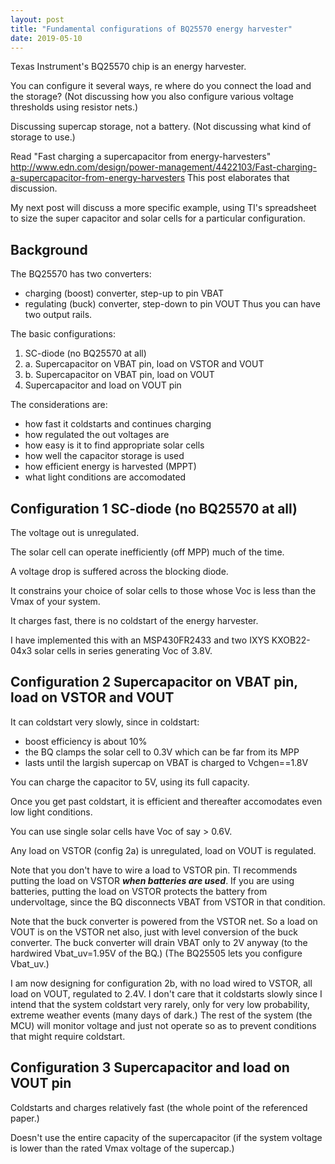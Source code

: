 ```yaml
---
layout: post
title: "Fundamental configurations of BQ25570 energy harvester"
date: 2019-05-10
---
```



Texas Instrument's BQ25570 chip is an energy harvester.

You can configure it several ways, re where do you connect the load and the storage?
(Not discussing how you also configure various voltage thresholds using resistor nets.)

Discussing supercap storage, not a battery.  (Not discussing what kind of storage to use.)

Read "Fast charging a supercapacitor from energy-harvesters"
http://www.edn.com/design/power-management/4422103/Fast-charging-a-supercapacitor-from-energy-harvesters
This post elaborates that discussion.

My next post will discuss a more specific example, 
using TI's spreadsheet to size the super capacitor and solar cells for a particular configuration.

Background
---

The BQ25570 has two converters:
   - charging (boost) converter, step-up to pin VBAT
   - regulating (buck) converter, step-down to pin VOUT
Thus you can have two output rails.

The basic configurations:
   1.  SC-diode (no BQ25570 at all)
   2. a. Supercapacitor on VBAT pin, load on VSTOR and VOUT
   2. b.  Supercapacitor on VBAT pin, load on VOUT
   3.  Supercapacitor and load on VOUT pin

The considerations are:
   - how fast it coldstarts and continues charging
   - how regulated the out voltages are
   - how easy is it to find appropriate solar cells
   - how well the capacitor storage is used
   - how efficient energy is harvested (MPPT)
   - what light conditions are accomodated

Configuration 1 SC-diode (no BQ25570 at all)
---

The voltage out is unregulated. 
 
The solar cell can operate inefficiently (off MPP) much of the time.

A voltage drop is suffered across the blocking diode.

It constrains your choice of solar cells to those whose Voc is less than the Vmax of your system.

It charges fast, there is no coldstart of the energy harvester.

I have implemented this with an MSP430FR2433 and two IXYS KXOB22-04x3 solar cells in series generating Voc of 3.8V.


Configuration 2 Supercapacitor on VBAT pin, load on VSTOR and VOUT
---

It can coldstart very slowly, since in coldstart:
   - boost efficiency is about 10% 
   - the BQ clamps the solar cell to 0.3V which can be far from its MPP
   - lasts until the largish supercap on VBAT is charged to Vchgen==1.8V

You can charge the capacitor to 5V, using its full capacity.

Once you get past coldstart, it is efficient and thereafter accomodates even low light conditions.

You can use single solar cells have Voc of say > 0.6V.

Any load on VSTOR (config 2a) is unregulated, load on VOUT is regulated.

Note that you don't have to wire a load to VSTOR pin.
TI recommends putting the load on VSTOR ***when batteries are used***.
If you are using batteries, putting the load on VSTOR protects the battery from undervoltage,
since the BQ disconnects VBAT from VSTOR in that condition.

Note that the buck converter is powered from the VSTOR net.
So a load on VOUT is on the VSTOR net also, just with level conversion of the buck converter.
The buck converter will drain VBAT only to 2V anyway (to the hardwired Vbat_uv=1.95V of the BQ.)
(The BQ25505 lets you configure Vbat_uv.)

I am now designing for configuration 2b,
with no load wired to VSTOR, all load on VOUT, regulated to 2.4V.
I don't care that it coldstarts slowly since I intend that the system coldstart very rarely,
only for very low probability, extreme weather events (many days of dark.)
The rest of the system (the MCU) will monitor voltage and just not operate so as to prevent
conditions that might require coldstart.


Configuration 3  Supercapacitor and load on VOUT pin
---

Coldstarts and charges relatively fast (the whole point of the referenced paper.)

Doesn't use the entire capacity of the supercapacitor (if the system voltage is lower than the rated Vmax voltage of the supercap.)












